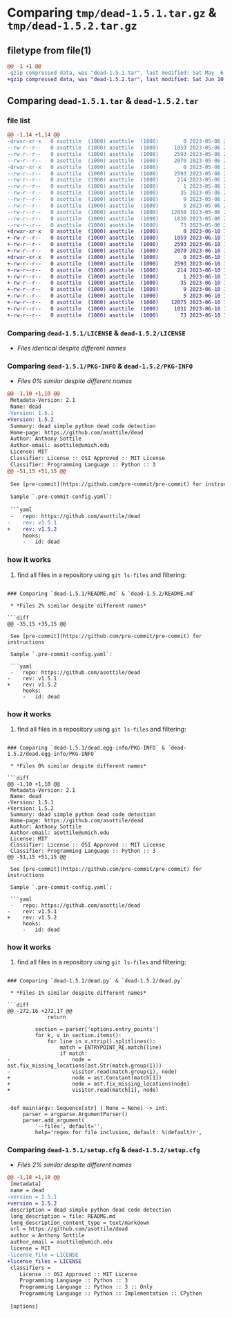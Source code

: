 # Comparing `tmp/dead-1.5.1.tar.gz` & `tmp/dead-1.5.2.tar.gz`

## filetype from file(1)

```diff
@@ -1 +1 @@
-gzip compressed data, was "dead-1.5.1.tar", last modified: Sat May  6 20:35:39 2023, max compression
+gzip compressed data, was "dead-1.5.2.tar", last modified: Sat Jun 10 18:01:40 2023, max compression
```

## Comparing `dead-1.5.1.tar` & `dead-1.5.2.tar`

### file list

```diff
@@ -1,14 +1,14 @@
-drwxr-xr-x   0 asottile  (1000) asottile  (1000)        0 2023-05-06 20:35:39.315444 dead-1.5.1/
--rw-r--r--   0 asottile  (1000) asottile  (1000)     1059 2023-05-06 20:21:19.000000 dead-1.5.1/LICENSE
--rw-r--r--   0 asottile  (1000) asottile  (1000)     2593 2023-05-06 20:35:39.315444 dead-1.5.1/PKG-INFO
--rw-r--r--   0 asottile  (1000) asottile  (1000)     2070 2023-05-06 20:35:39.000000 dead-1.5.1/README.md
-drwxr-xr-x   0 asottile  (1000) asottile  (1000)        0 2023-05-06 20:35:39.315444 dead-1.5.1/dead.egg-info/
--rw-r--r--   0 asottile  (1000) asottile  (1000)     2593 2023-05-06 20:35:39.000000 dead-1.5.1/dead.egg-info/PKG-INFO
--rw-r--r--   0 asottile  (1000) asottile  (1000)      214 2023-05-06 20:35:39.000000 dead-1.5.1/dead.egg-info/SOURCES.txt
--rw-r--r--   0 asottile  (1000) asottile  (1000)        1 2023-05-06 20:35:39.000000 dead-1.5.1/dead.egg-info/dependency_links.txt
--rw-r--r--   0 asottile  (1000) asottile  (1000)       35 2023-05-06 20:35:39.000000 dead-1.5.1/dead.egg-info/entry_points.txt
--rw-r--r--   0 asottile  (1000) asottile  (1000)        9 2023-05-06 20:35:39.000000 dead-1.5.1/dead.egg-info/requires.txt
--rw-r--r--   0 asottile  (1000) asottile  (1000)        5 2023-05-06 20:35:39.000000 dead-1.5.1/dead.egg-info/top_level.txt
--rw-r--r--   0 asottile  (1000) asottile  (1000)    12050 2023-05-06 20:35:39.000000 dead-1.5.1/dead.py
--rw-r--r--   0 asottile  (1000) asottile  (1000)     1030 2023-05-06 20:35:39.319444 dead-1.5.1/setup.cfg
--rw-r--r--   0 asottile  (1000) asottile  (1000)       73 2023-05-06 20:21:19.000000 dead-1.5.1/setup.py
+drwxr-xr-x   0 asottile  (1000) asottile  (1000)        0 2023-06-10 18:01:40.120371 dead-1.5.2/
+-rw-r--r--   0 asottile  (1000) asottile  (1000)     1059 2023-06-10 17:55:02.000000 dead-1.5.2/LICENSE
+-rw-r--r--   0 asottile  (1000) asottile  (1000)     2593 2023-06-10 18:01:40.120371 dead-1.5.2/PKG-INFO
+-rw-r--r--   0 asottile  (1000) asottile  (1000)     2070 2023-06-10 18:01:39.000000 dead-1.5.2/README.md
+drwxr-xr-x   0 asottile  (1000) asottile  (1000)        0 2023-06-10 18:01:40.120371 dead-1.5.2/dead.egg-info/
+-rw-r--r--   0 asottile  (1000) asottile  (1000)     2593 2023-06-10 18:01:40.000000 dead-1.5.2/dead.egg-info/PKG-INFO
+-rw-r--r--   0 asottile  (1000) asottile  (1000)      214 2023-06-10 18:01:40.000000 dead-1.5.2/dead.egg-info/SOURCES.txt
+-rw-r--r--   0 asottile  (1000) asottile  (1000)        1 2023-06-10 18:01:40.000000 dead-1.5.2/dead.egg-info/dependency_links.txt
+-rw-r--r--   0 asottile  (1000) asottile  (1000)       35 2023-06-10 18:01:40.000000 dead-1.5.2/dead.egg-info/entry_points.txt
+-rw-r--r--   0 asottile  (1000) asottile  (1000)        9 2023-06-10 18:01:40.000000 dead-1.5.2/dead.egg-info/requires.txt
+-rw-r--r--   0 asottile  (1000) asottile  (1000)        5 2023-06-10 18:01:40.000000 dead-1.5.2/dead.egg-info/top_level.txt
+-rw-r--r--   0 asottile  (1000) asottile  (1000)    12075 2023-06-10 18:01:39.000000 dead-1.5.2/dead.py
+-rw-r--r--   0 asottile  (1000) asottile  (1000)     1031 2023-06-10 18:01:40.120371 dead-1.5.2/setup.cfg
+-rw-r--r--   0 asottile  (1000) asottile  (1000)       73 2023-06-10 17:55:02.000000 dead-1.5.2/setup.py
```

### Comparing `dead-1.5.1/LICENSE` & `dead-1.5.2/LICENSE`

 * *Files identical despite different names*

### Comparing `dead-1.5.1/PKG-INFO` & `dead-1.5.2/PKG-INFO`

 * *Files 0% similar despite different names*

```diff
@@ -1,10 +1,10 @@
 Metadata-Version: 2.1
 Name: dead
-Version: 1.5.1
+Version: 1.5.2
 Summary: dead simple python dead code detection
 Home-page: https://github.com/asottile/dead
 Author: Anthony Sottile
 Author-email: asottile@umich.edu
 License: MIT
 Classifier: License :: OSI Approved :: MIT License
 Classifier: Programming Language :: Python :: 3
@@ -51,15 +51,15 @@
 
 See [pre-commit](https://github.com/pre-commit/pre-commit) for instructions
 
 Sample `.pre-commit-config.yaml`:
 
 ```yaml
 -   repo: https://github.com/asottile/dead
-    rev: v1.5.1
+    rev: v1.5.2
     hooks:
     -   id: dead
 ```
 
 ### how it works
 
 1. find all files in a repository using `git ls-files` and filtering:
```

### Comparing `dead-1.5.1/README.md` & `dead-1.5.2/README.md`

 * *Files 2% similar despite different names*

```diff
@@ -35,15 +35,15 @@
 
 See [pre-commit](https://github.com/pre-commit/pre-commit) for instructions
 
 Sample `.pre-commit-config.yaml`:
 
 ```yaml
 -   repo: https://github.com/asottile/dead
-    rev: v1.5.1
+    rev: v1.5.2
     hooks:
     -   id: dead
 ```
 
 ### how it works
 
 1. find all files in a repository using `git ls-files` and filtering:
```

### Comparing `dead-1.5.1/dead.egg-info/PKG-INFO` & `dead-1.5.2/dead.egg-info/PKG-INFO`

 * *Files 0% similar despite different names*

```diff
@@ -1,10 +1,10 @@
 Metadata-Version: 2.1
 Name: dead
-Version: 1.5.1
+Version: 1.5.2
 Summary: dead simple python dead code detection
 Home-page: https://github.com/asottile/dead
 Author: Anthony Sottile
 Author-email: asottile@umich.edu
 License: MIT
 Classifier: License :: OSI Approved :: MIT License
 Classifier: Programming Language :: Python :: 3
@@ -51,15 +51,15 @@
 
 See [pre-commit](https://github.com/pre-commit/pre-commit) for instructions
 
 Sample `.pre-commit-config.yaml`:
 
 ```yaml
 -   repo: https://github.com/asottile/dead
-    rev: v1.5.1
+    rev: v1.5.2
     hooks:
     -   id: dead
 ```
 
 ### how it works
 
 1. find all files in a repository using `git ls-files` and filtering:
```

### Comparing `dead-1.5.1/dead.py` & `dead-1.5.2/dead.py`

 * *Files 1% similar despite different names*

```diff
@@ -272,16 +272,17 @@
             return
 
         section = parser['options.entry_points']
         for k, v in section.items():
             for line in v.strip().splitlines():
                 match = ENTRYPOINT_RE.match(line)
                 if match:
-                    node = ast.fix_missing_locations(ast.Str(match.group(1)))
-                    visitor.read(match.group(1), node)
+                    node = ast.Constant(match[1])
+                    node = ast.fix_missing_locations(node)
+                    visitor.read(match[1], node)
 
 
 def main(argv: Sequence[str] | None = None) -> int:
     parser = argparse.ArgumentParser()
     parser.add_argument(
         '--files', default='',
         help='regex for file inclusion, default: %(default)r',
```

### Comparing `dead-1.5.1/setup.cfg` & `dead-1.5.2/setup.cfg`

 * *Files 2% similar despite different names*

```diff
@@ -1,18 +1,18 @@
 [metadata]
 name = dead
-version = 1.5.1
+version = 1.5.2
 description = dead simple python dead code detection
 long_description = file: README.md
 long_description_content_type = text/markdown
 url = https://github.com/asottile/dead
 author = Anthony Sottile
 author_email = asottile@umich.edu
 license = MIT
-license_file = LICENSE
+license_files = LICENSE
 classifiers = 
 	License :: OSI Approved :: MIT License
 	Programming Language :: Python :: 3
 	Programming Language :: Python :: 3 :: Only
 	Programming Language :: Python :: Implementation :: CPython
 
 [options]
```

